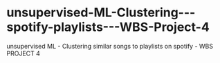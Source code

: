 # unsupervised-ML-Clustering---spotify-playlists---WBS-Project-4
unsupervised ML -  Clustering similar songs to playlists on spotify - WBS PROJECT 4
